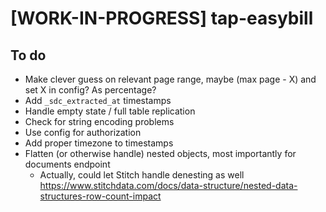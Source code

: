 # [WORK-IN-PROGRESS] tap-easybill

## To do
- Make clever guess on relevant page range, maybe (max page - X) and set X in config? As percentage?
- Add `_sdc_extracted_at` timestamps
- Handle empty state / full table replication
- Check for string encoding problems
- Use config for authorization
- Add proper timezone to timestamps
- Flatten (or otherwise handle) nested objects, most importantly for documents endpoint
  - Actually, could let Stitch handle denesting as well https://www.stitchdata.com/docs/data-structure/nested-data-structures-row-count-impact
